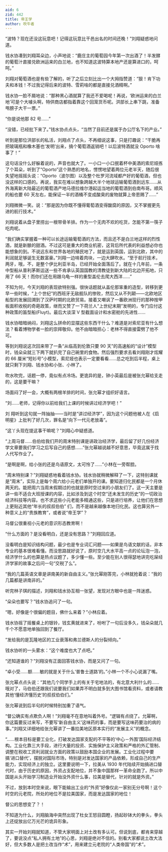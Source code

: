 ```yaml
---
aid: 6
zid: 442
title: 帝王学
author: 吹牛者
---
```


“波特？现在还没这玩意吧！记得这玩意比干邑出名的时间还晚！”刘翔疑惑地问道。

钱水协凑到刘翔耳朵边，小声地说：“鹿庄主的葡萄园今年第一次出酒了！半发酵的葡萄汁直接兑欧洲运来的白兰地，也不知道这波特算本地产还是算进口的，呵呵。”

刘翔对葡萄酒也是有些了解的，听了之后立刻比出一个大拇指赞道：“狠！肯下功夫和本钱！不过我记得后来的波特、雪莉啥的都是直接兑酒精啊。”

钱水协一脸不屑地说：“那种黑心酒就算了我还不爱喝呢！再说，‘欧洲运来的白兰地’可是个大噱头啊，特供商店都指着靠这个回笼货币呢。洪部长上串下跳，准备甩膀子大干一票。”

“你是说他那 82 号……”

“没错，已经批下来了。”钱水协点点头，“当然了目前还是属于办公厅名下的产业。”

听到是那位洪部长的私活，刘翔点了点头，不再细说这事，只是打趣说：“干脆再把玻璃瓶和橡木塞也‘发明’出来，搞个葡萄酒返销吧！以后波特酒就没 Oporto 啥事了！”

这句话没什么好躲着说的，声音也就大了。一小口一小口抿着杯中美酒的索尼娅拣了个耳朵，听到了“Oporto”这个熟悉的地名，愣愣地望着两位元老半天，随后很失望地摇摇头说：“Oporto（波尔图）以及整个杜罗河流域都产好的葡萄酒，但也没这样的口感的。再说，我实在难以想象跨越大半个地球运输葡萄酒到远东……从外海离新大陆最近的葡萄酒产地马德拉维尔港起运当地的葡萄酒到伯南布哥。顺风的船也要 60 天左右，能保证一半的酒桶不变成酸臭的废物就算上帝恩赐了……”

刘翔微微一笑。说：“那是因为你既不懂得葡萄酒变得酸腐的原因，又不掌握更先进的航行技术。”

刘翔说着从盘子里捞出一根带骨羊排。作为一个无肉不欢的吃货，怎能不第一筷子吃肉呢。

“我们确实掌握着一种可以长途运输葡萄酒的方法，而且还不是白兰地这样的烈性酒，就是新酿的甜酒。不过这可是重大的商业机密，这背后所代表的利益想必你也能想象的到。不说远东和世界各地的殖民地了，就是运到英国，运到北欧，其中的利润就足够诞生无数富豪。”刘翔一边啃着肉块，一边大肆吹水。“至于航行技术，两牙，哦，不，是整个伊比利亚半岛，已经开始全面落后了。就在十几年前，一条中型船从普利茅斯运送一些不肯承认英国国教的清教徒到新大陆的北边开拓地，只用了 66 天！而你们还在用跟乌龟一样的重型盖伦去爬大西洋……”

不知为何，今天刘翔的表现欲特别强。很快话题就从盖伦那笨重的造型，转移到更早一些时候，“上个世纪”的西班牙无敌舰队的惨败，然后又从不列颠――北欧地区船型的发展回溯到了汉萨时期的北欧贸易。接着又嘲讽了一番欧洲现行的那种按甲板面积收税的奇葩政策，继而又赞了一下荷兰人“上世纪末期”发明的，专门应付这种政策的笛型船(Fluyt)。最后大谈深 V 型截面设计和水密舱的先进性……

钱水协暗暗纳闷，刘翔这么拼命的显摆这些东西干什么？难道是对索尼亚有什么想法？看着博物学者一脸的崇拜敬仰。他不由暗暗担心：老林不得直接雷劈了他不可。

等到刘翔说这次回来带了一条“从临高到伦敦只要 90 天”的高速船的“设计”模型时，钱朵朵就三下两下就扒完了自己碗里的食物。然后强烈要求去看刘翔刚才炫耀的 66 厘米“短衫号”小模型，索尼娅也表示一定要看看……总之吃到后半程，桌上就只剩下刘翔、钱水协和小张、小林了。

吹水吹完，话题一停，竟似有点冷场。更诡异的是，钟小英最后是被张允幂给支走的，这是要干嘛？

场面闷了好一会，大概有两根羊排的时间，张允幂才组织好语言。

“刘……老师，记得你以前给我们上课的时候讲过经济学吧！”

刘 翔听到这句就一阵抽抽――当时是“讲过经济学”，因为这个问题他被人在《启明星》上批判了好几次，罪名是“向下一代元老放毒”。

“这丫头现在提这事干嘛呢？”刘翔心中疑惑道。

“上周马督……伯伯给我们开的周末特别课是讲政治经济学，最后留了好几份经济学文章要我们学习之后写自己的感想……”张允幂越说越不好意思，毕竟这属于找人代写作业了。

“是啊是啊，给小张的还是鸟语原文，太可怜了……”小林在一旁帮腔。

“周末特别课？”刘翔疑惑地看着钱水协。钱水协就稍微解释了一下，这特别课就是“周末”，实际上是每个周六给小元老们单独开的课。要知道归化民都是一个月休两天的。能把周六当周末假期过的也就是原时空过来的小朋友们了。这一天主要是讲一些不适合大班授课的内容，比如涉及到这个时空“还未发生的历史”的一切政治经济科技等内容。也不求这些小元老能多精通这些，只是进行培养，让他们在思想上更贴近其他“年长的叔叔伯伯” 们，而不是越来越像本地归化民。这也算另外一种意义上的“贵族教育”，或者说“帝王学”？

马督公很重视小元老的意识形态教育啊！

“什么方面的？是没看明白，还是没有思路？”刘翔回应道。

没看明白是知识结构问题，最少也是专业词汇问题――如果是鸟语文献的话，非本专业的基本很难看懂。而没思路就好说了，原时空几大水平高一点的论坛泡一泡，经济学什么的也算是热点议题了，多少懂一些。至少能在别人很得瑟地讲完吃屎经济学家的故事之后问一句“交税了么”。

“我的几篇英语文章是讲南美的新自由主义。”张允幂刚答完，小林就抢着说：“我的几篇都是讲南非的。”

听完林子琪的描述，刘翔和钱水协互相一张望，发现对方眼中也是一阵迷惑。

“朵朵也要写？”钱水协追问了一句。

“嗯，好像是个很偏的题目，佛什么来着？”小林应着。

钱水协摇了摇餐桌上的银铃，钱玄黄就进来了，吩咐了一句后没多久，钱朵朵就几千个不愿意地单独回到了餐厅。

“发给我的是瓦隆地区的工业衰落和弗兰德斯人的分裂倾向。”

钱水协听的一头雾水：“这个难度也大了点吧。”

“还知道谁的？”刘翔没有正面回答钱水协，而是又问了一句。

“卓小受……额……敏的就是关于什么‘普鲁士道路’的。”小林一个不小心说漏了嘴。

张允幂点点头说：“其他几个同学手上的有关于宅地法的，有北意大利什么的……哦对了，马伯伯还跟我们说要我们如果弄不明白就多到大图书馆看资料，或者请教其他‘懂经济懂历史’的叔叔伯伯们。”

张允幂说到后半句的时候特别加重了语气。

“督公确实有点欺负人啊！”刘翔毫不在意地叫着外号。“逻辑有点绕了。允幂啊，你这篇要反过来写，不要写‘新自由主义’这味药的事，而是要写这味药要治的病的事。”刘翔又详细地给张允幂讲了一番拉美地区原本实行的“发展主义”的概念。

“……根本目标是要工业化，打破发达国家支配的不平等的‘中心－外围’国际经济结构。工业化靠三大手段，进行大量的投资、实施保护主义政策和严格的外汇管制、调整在税收工资利润就业方面的政策以鼓励本国企业的发展。工业化过程中要搞‘进口替代’，摆脱对国际市场，特别是对发达国家的产品依赖，形成自己的生产能力，实现经济上的独立。这里要说明一下，拉美从 1930 年代陆续开始搞进口替代时，由于历史的原因，外资占支配地位，并不象中国那样一革命全跑了。所以中国是从头开始学习制造业开始没外资什么事，拉美是替代，针对的就是外资。”

不过，放到本时空来说，眼下能输出工业的“外资”好像仅此一家别无分号啊！这个时空的元老院，所处的地位不是拉美国家，而是发达国家的地位！

督公的思想变了？！

不知道为什么，刘翔脑海中突然出现了杜女王怒目圆瞪，扬起砂钵大的拳头，拳头上还绽放出亿万光芒的诡异形象。

其实一开始刘翔就知道，不管大家明面上对土改有多认可。但说到底，都肯来穿越了，要说没点“私人拥有土地”的心思，刘翔是绝对不信的。别看大家都说土改大法好，但大多数人是把土改当作“术”，用来建立元老院的“人类帝国”的“术”。
